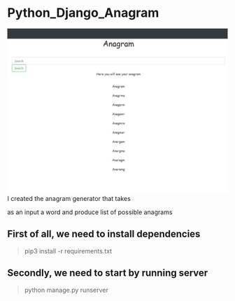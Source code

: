 # Python_Django_Anagram
![](pictures/main.JPG)
I created the anagram generator that takes

as an input a word and produce list of possible anagrams 

## First of all, we need to install dependencies
>  pip3 install -r requirements.txt 



## Secondly, we need to start by running server


> python manage.py runserver



